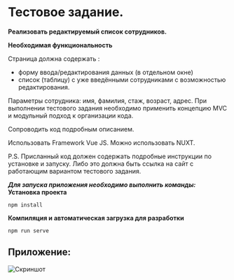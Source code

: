 # Тестовое задание.

**Реализовать  редактируемый список сотрудников.**

**Необходимая функциональность**

Страница должна содержать :

- форму ввода/редактирования данных (в отдельном окне)
- список (таблицу) с  уже введёнными сотрудниками с возможностью редактирования.

Параметры сотрудника: имя, фамилия, стаж, возраст, адрес.
При выполнении тестового задания необходимо применить  концепцию  MVC и модульный подход  к организации кода. 

Сопроводить код подробным описанием. 

Использовать Framework Vue JS. Можно использовать NUXT. 

P.S. Присланный код  должен содержать подробные инструкции по установке и запуску.
Либо это должна быть ссылка на сайт с работающим вариантом тестового задания.

***Для запуска приложения необходимо выполнить команды:***
**Установка проекта**

```npm install```

**Компиляция и автоматическая загрузка для разработки**

```npm run serve```


## Приложение:
![Скриншот](https://github.com/github/employees-list/public/Application.png )

